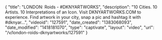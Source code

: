 {
    "title": "LONDON: Roids - #DKNYARTWORKS",
    "description": "10 Cities. 10 Artists. 10 Interpretations of an Icon. Visit DKNYARTWORKS.COM to experience. Find artwork in your city, snap a pic and hashtag it with #dknyar...",
    "videoid": "127591",
    "date_created": "1383068093",
    "date_modified": "1418181070",
    "type": "captivate",
    "layout": "video",
    "url": "\/v\/london-roids-dknyartworks\/127591"
}